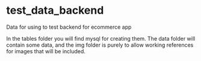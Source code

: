 # test_data_backend
Data for using to test backend for ecommerce app

In the tables folder you will find mysql for creating them. The data folder will contain some data, and the img folder is purely to allow working references for images that will be included.
